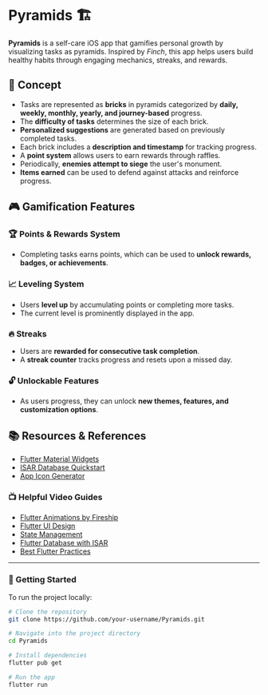 # **Pyramids** 🏗️

**Pyramids** is a self-care iOS app that gamifies personal growth by visualizing tasks as pyramids. Inspired by *Finch*, this app helps users build healthy habits through engaging mechanics, streaks, and rewards.

## 🌟 Concept

- Tasks are represented as **bricks** in pyramids categorized by **daily, weekly, monthly, yearly, and journey-based** progress.
- The **difficulty of tasks** determines the size of each brick.
- **Personalized suggestions** are generated based on previously completed tasks.
- Each brick includes a **description and timestamp** for tracking progress.
- A **point system** allows users to earn rewards through raffles.
- Periodically, **enemies attempt to siege** the user's monument.
- **Items earned** can be used to defend against attacks and reinforce progress.

## 🎮 Gamification Features

### 🏆 Points & Rewards System
- Completing tasks earns points, which can be used to **unlock rewards, badges, or achievements**.
  
### 📈 Leveling System
- Users **level up** by accumulating points or completing more tasks.
- The current level is prominently displayed in the app.

### 🔥 Streaks
- Users are **rewarded for consecutive task completion**.
- A **streak counter** tracks progress and resets upon a missed day.

### 🔓 Unlockable Features
- As users progress, they can unlock **new themes, features, and customization options**.

## 📚 Resources & References

- [Flutter Material Widgets](https://docs.flutter.dev/ui/widgets/material)
- [ISAR Database Quickstart](https://isar.dev/tutorials/quickstart.html#_5-write-and-read)
- [App Icon Generator](https://www.appicon.co/)

### 📺 Helpful Video Guides
- [Flutter Animations by Fireship](https://www.youtube.com/watch?v=1xipg02Wu8s)
- [Flutter UI Design](https://www.youtube.com/watch?v=QG9bw4rWqrg&list=LL&index=12)
- [State Management](https://www.youtube.com/watch?v=DVGYddFaLv0)
- [Flutter Database with ISAR](https://www.youtube.com/watch?v=b1Loe5q_Zpc)
- [Best Flutter Practices](https://www.youtube.com/watch?v=FnXg0NK6hb8)

---

### 🚀 Getting Started

To run the project locally:

```bash
# Clone the repository
git clone https://github.com/your-username/Pyramids.git

# Navigate into the project directory
cd Pyramids

# Install dependencies
flutter pub get

# Run the app
flutter run